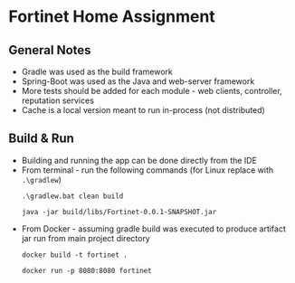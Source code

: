 # Fortinet Home Assignment

## General Notes

* Gradle was used as the build framework
* Spring-Boot was used as the Java and web-server framework
* More tests should be added for each module - web clients, controller, reputation services
* Cache is a local version meant to run in-process (not distributed)

## Build & Run

  * Building and running the app can be done directly from the IDE
  * From terminal - run the following commands (for Linux replace with `.\gradlew`)
    ```
    .\gradlew.bat clean build
    
    java -jar build/libs/Fortinet-0.0.1-SNAPSHOT.jar
    ```
  * From Docker - assuming gradle build was executed to produce artifact jar
    run from main project directory
    ```
    docker build -t fortinet .
    
    docker run -p 8080:8080 fortinet
    ```